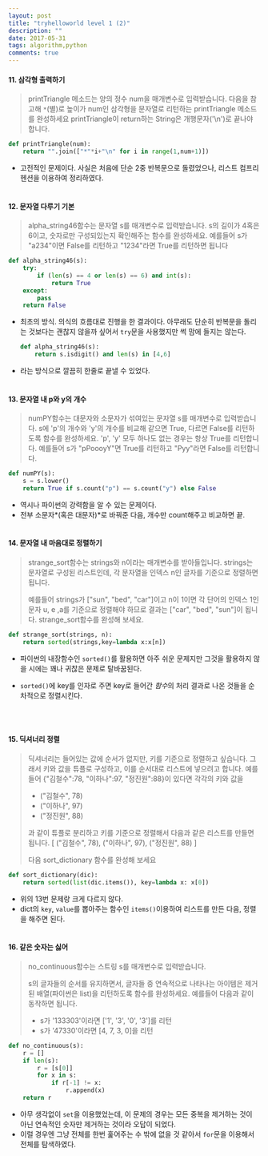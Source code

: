 ```yaml
---
layout: post
title: "tryhelloworld level 1 (2)"
description: ""
date: 2017-05-31
tags: algorithm,python
comments: true
---
```


#### 11. 삼각형 출력하기

> printTriangle 메소드는 양의 정수 num을 매개변수로 입력받습니다.
> 다음을 참고해 `*`(별)로 높이가 num인 삼각형을 문자열로 리턴하는 printTriangle 메소드를 완성하세요
> printTriangle이 return하는 String은 개행문자('\n')로 끝나야 합니다.

```python
def printTriangle(num):
    return "".join(["*"*i+"\n" for i in range(1,num+1)])
```

- 고전적인 문제이다. 사실은 처음에 단순 2중 반복문으로 돌렸었으나, 리스트 컴프리헨션을 이용하여 정리하였다.
  <br><br>



#### 12. 문자열 다루기 기본

> alpha_string46함수는 문자열 s를 매개변수로 입력받습니다.
> s의 길이가 4혹은 6이고, 숫자로만 구성되있는지 확인해주는 함수를 완성하세요.
> 예를들어 s가 "a234"이면 False를 리턴하고 "1234"라면 True를 리턴하면 됩니다

```python
def alpha_string46(s):
    try:
        if (len(s) == 4 or len(s) == 6) and int(s):
            return True
    except:
        pass
    return False
```

- 최초의 방식. 의식의 흐름대로 진행을 한 결과이다. 아무래도 단순히 반복문을 돌리는 것보다는 괜찮지 않을까 싶어서 `try`문을 사용했지만 썩 맘에 들지는 않는다.

  ```python
  def alpha_string46(s):
      return s.isdigit() and len(s) in [4,6]
  ```

- 라는 방식으로 깔끔히 한줄로 끝낼 수 있었다.
  <br><br>

#### 13. 문자열 내 p와 y의 개수

> numPY함수는 대문자와 소문자가 섞여있는 문자열 s를 매개변수로 입력받습니다.
> s에 'p'의 개수와 'y'의 개수를 비교해 같으면 True, 다르면 False를 리턴하도록 함수를 완성하세요. 'p', 'y' 모두 하나도 없는 경우는 항상 True를 리턴합니다.
> 예를들어 s가 "pPoooyY"면 True를 리턴하고 "Pyy"라면 False를 리턴합니다.

```python
def numPY(s):
    s = s.lower()
    return True if s.count("p") == s.count("y") else False
```

- 역시나 파이썬의 강력함을 알 수 있는 문제이다. 
- 전부 소문자*(혹은 대문자)*로 바꿔준 다음, 개수만 count해주고 비교하면 끝.
  <br><br>

#### 14. 문자열 내 마음대로 정렬하기

> strange_sort함수는 strings와 n이라는 매개변수를 받아들입니다.
> strings는 문자열로 구성된 리스트인데, 각 문자열을 인덱스 n인 글자를 기준으로 정렬하면 됩니다.
>
> 예를들어 strings가 ["sun", "bed", "car"]이고 n이 1이면 각 단어의 인덱스 1인 문자 u, e ,a를 기준으로 정렬해야 하므로 결과는 ["car", "bed", "sun"]이 됩니다.
> strange_sort함수를 완성해 보세요.

```python
def strange_sort(strings, n):
    return sorted(strings,key=lambda x:x[n])
```

- 파이썬의 내장함수인 `sorted()`를 활용하면 아주 쉬운 문제지만 그것을 활용하지 않을 시에는 꽤나 귀찮은 문제로 탈바꿈된다.

- `sorted()`에 key를 인자로 주면 key로 들어간 *함수*의 처리 결과로 나온 것들을 순차적으로 정렬시킨다.<br><br>

  ​

#### 15. 딕셔너리 정렬

> 딕셔너리는 들어있는 값에 순서가 없지만, 키를 기준으로 정렬하고 싶습니다. 그래서 키와 값을 튜플로 구성하고, 이를 순서대로 리스트에 넣으려고 합니다.
> 예를들어 {"김철수":78, "이하나":97, "정진원":88}이 있다면 각각의 키와 값을
>
> - ("김철수", 78)
> - ("이하나", 97)
> - ("정진원", 88)
>
> 과 같이 튜플로 분리하고 키를 기준으로 정렬해서 다음과 같은 리스트를 만들면 됩니다.
> [ ("김철수", 78), ("이하나", 97), ("정진원", 88) ]
>
> 다음 sort_dictionary 함수를 완성해 보세요

```python
def sort_dictionary(dic):
    return sorted(list(dic.items()), key=lambda x: x[0])
```

- 위의 13번 문제랑 크게 다르지 않다.
- dict의 `key`, `value`를 뽑아주는 함수인 `items()`이용하여 리스트를 만든 다음, 정렬을 해주면 된다.<br><br>

#### 16. 같은 숫자는 싫어

>no_continuous함수는 스트링 s를 매개변수로 입력받습니다.
>
>s의 글자들의 순서를 유지하면서, 글자들 중 연속적으로 나타나는 아이템은 제거된 배열(파이썬은 list)을 리턴하도록 함수를 완성하세요.
>예를들어 다음과 같이 동작하면 됩니다.
>
>- s가 '133303'이라면 ['1', '3', '0', '3']를 리턴
>- s가 '47330'이라면 [4, 7, 3, 0]을 리턴

```python
def no_continuous(s):
    r = []
    if len(s):
        r = [s[0]]
        for x in s:
            if r[-1] != x:
                r.append(x)
    return r
```

- 아무 생각없이 `set`을 이용했었는데, 이 문제의 경우는 모든 중복을 제거하는 것이 아닌 연속적인 숫자만 제거하는 것이라 오답이 되었다.
- 이럴 경우엔 그냥 전체를 한번 훑어주는 수 밖에 없을 것 같아서 `for`문을 이용해서 전체를 탐색하였다.<br><br>